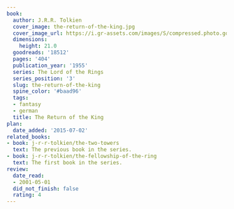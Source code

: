 ```yaml
---
book:
  author: J.R.R. Tolkien
  cover_image: the-return-of-the-king.jpg
  cover_image_url: https://i.gr-assets.com/images/S/compressed.photo.goodreads.com/books/1520258755l/18512._SY160_.jpg
  dimensions:
    height: 21.0
  goodreads: '18512'
  pages: '404'
  publication_year: '1955'
  series: The Lord of the Rings
  series_position: '3'
  slug: the-return-of-the-king
  spine_color: '#baad96'
  tags:
  - fantasy
  - german
  title: The Return of the King
plan:
  date_added: '2015-07-02'
related_books:
- book: j-r-r-tolkien/the-two-towers
  text: The previous book in the series.
- book: j-r-r-tolkien/the-fellowship-of-the-ring
  text: The first book in the series.
review:
  date_read:
  - 2001-05-01
  did_not_finish: false
  rating: 4
---
```

